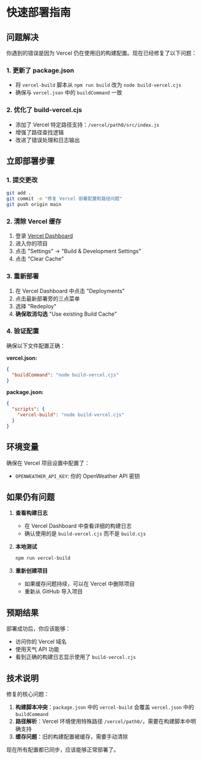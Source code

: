 # 快速部署指南

## 问题解决

你遇到的错误是因为 Vercel 仍在使用旧的构建配置。现在已经修复了以下问题：

### 1. 更新了 package.json
- 将 `vercel-build` 脚本从 `npm run build` 改为 `node build-vercel.cjs`
- 确保与 `vercel.json` 中的 `buildCommand` 一致

### 2. 优化了 build-vercel.cjs
- 添加了 Vercel 特定路径支持：`/vercel/path0/src/index.js`
- 增强了路径查找逻辑
- 改进了错误处理和日志输出

## 立即部署步骤

### 1. 提交更改
```bash
git add .
git commit -m "修复 Vercel 部署配置和路径问题"
git push origin main
```

### 2. 清除 Vercel 缓存
1. 登录 [Vercel Dashboard](https://vercel.com/dashboard)
2. 进入你的项目
3. 点击 "Settings" → "Build & Development Settings"
4. 点击 "Clear Cache"

### 3. 重新部署
1. 在 Vercel Dashboard 中点击 "Deployments"
2. 点击最新部署旁的三点菜单
3. 选择 "Redeploy"
4. **确保取消勾选** "Use existing Build Cache"

### 4. 验证配置
确保以下文件配置正确：

**vercel.json:**
```json
{
  "buildCommand": "node build-vercel.cjs"
}
```

**package.json:**
```json
{
  "scripts": {
    "vercel-build": "node build-vercel.cjs"
  }
}
```

## 环境变量

确保在 Vercel 项目设置中配置了：
- `OPENWEATHER_API_KEY`: 你的 OpenWeather API 密钥

## 如果仍有问题

1. **查看构建日志**
   - 在 Vercel Dashboard 中查看详细的构建日志
   - 确认使用的是 `build-vercel.cjs` 而不是 `build.cjs`

2. **本地测试**
   ```bash
   npm run vercel-build
   ```

3. **重新创建项目**
   - 如果缓存问题持续，可以在 Vercel 中删除项目
   - 重新从 GitHub 导入项目

## 预期结果

部署成功后，你应该能够：
- 访问你的 Vercel 域名
- 使用天气 API 功能
- 看到正确的构建日志显示使用了 `build-vercel.cjs`

## 技术说明

修复的核心问题：
1. **构建脚本冲突**：`package.json` 中的 `vercel-build` 会覆盖 `vercel.json` 中的 `buildCommand`
2. **路径解析**：Vercel 环境使用特殊路径 `/vercel/path0/`，需要在构建脚本中明确支持
3. **缓存问题**：旧的构建配置被缓存，需要手动清除

现在所有配置都已同步，应该能够正常部署了。